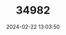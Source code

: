 ---
title: "34982"
category: "Cynometra falcata"
draft: false
date: 2024-02-22 13:03:50
languages:
  Fijian: ["Thimbithimbi"]
---